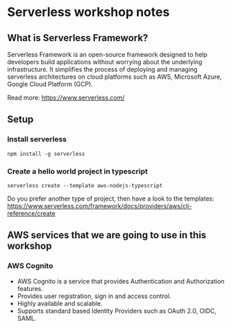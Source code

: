 # Serverless workshop notes

## What is Serverless Framework?

Serverless Framework is an open-source framework designed to help developers build applications
without worrying about the underlying infrastructure. It simplifies the process of deploying and managing
serverless architectures on cloud platforms such as AWS, Microsoft Azure, Google Cloud Platform (GCP).

Read more: https://www.serverless.com/

## Setup

### Install serverless

```shell
npm install -g serverless
```

### Create a hello world project in typescript

```shell
serverless create --template aws-nodejs-typescript
```

Do you prefer another type of project, then have a look to the templates:
https://www.serverless.com/framework/docs/providers/aws/cli-reference/create

## AWS services that we are going to use in this workshop

### AWS Cognito

-   AWS Cognito is a service that provides Authentication and Authorization features.
-   Provides user registration, sign in and access control.
-   Highly available and scalable.
-   Supports standard based Identity Providers such as OAuth 2.0, OIDC, SAML.
